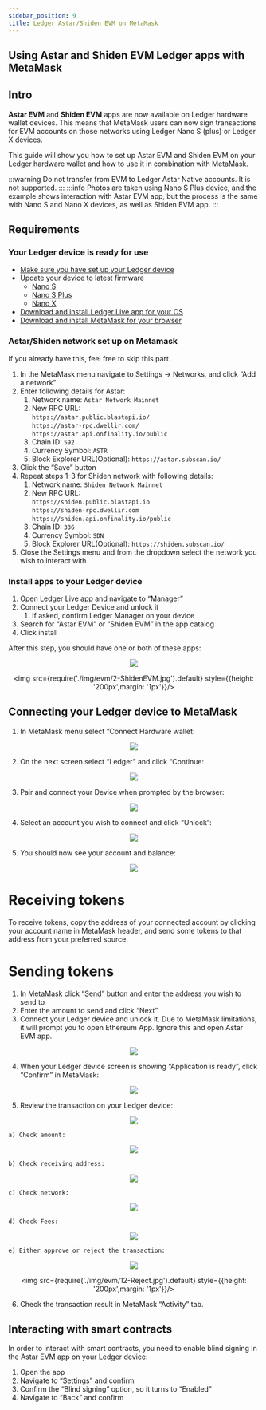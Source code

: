```yaml
---
sidebar_position: 9
title: Ledger Astar/Shiden EVM on MetaMask
---
```


## Using Astar and Shiden EVM Ledger apps with MetaMask

## Intro

**Astar EVM** and **Shiden EVM** apps are now available on Ledger hardware wallet devices. This means that MetaMask users can now sign transactions for EVM accounts on those networks using Ledger Nano S (plus) or Ledger X devices.

This guide will show you how to set up Astar EVM and Shiden EVM on your Ledger hardware wallet and how to use it in combination with MetaMask.

:::warning
Do not transfer from EVM to Ledger Astar Native accounts. It is not supported.
:::
:::info
Photos are taken using Nano S Plus device, and the example shows interaction with Astar EVM app, but the process is the same with Nano S and Nano X devices, as well as Shiden EVM app.
:::

## Requirements

### Your Ledger device is ready for use

- [Make sure you have set up your Ledger device](https://support.ledger.com/hc/en-us/articles/360000613793?docs=true)
- Update your device to latest firmware
  - [Nano S](https://support.ledger.com/hc/en-us/articles/360002731113?docs=true)
  - [Nano S Plus](https://support.ledger.com/hc/en-us/articles/4445777839901?docs=true)
  - [Nano X](https://support.ledger.com/hc/en-us/articles/360013349800?docs=true)
- [Download and install Ledger Live app for your OS](https://support.ledger.com/hc/en-us/articles/4404389606417-Download-and-install-Ledger-Live?docs=true)
- [Download and install MetaMask for your browser](https://metamask.io/download/)

### Astar/Shiden network set up on Metamask

If you already have this, feel free to skip this part.

1. In the MetaMask menu navigate to Settings → Networks, and click “Add a network”
2. Enter following details for Astar:
   1. Network name: `Astar Network Mainnet`
   2. New RPC URL:<br />
  `https://astar.public.blastapi.io/`<br />
  `https://astar-rpc.dwellir.com/`<br />
  `https://astar.api.onfinality.io/public`
   3. Chain ID: `592`
   4. Currency Symbol: `ASTR`
   5. Block Explorer URL(Optional): `https://astar.subscan.io/`
3. Click the “Save” button
4. Repeat steps 1-3 for Shiden network with following details:
   1. Network name: `Shiden Network Mainnet`
   2. New RPC URL:<br />
    `https://shiden.public.blastapi.io`<br />
    `https://shiden-rpc.dwellir.com`<br />
    `https://shiden.api.onfinality.io/public`
   3. Chain ID: `336`
   4. Currency Symbol: `SDN`
   5. Block Explorer URL(Optional): `https://shiden.subscan.io/`
5. Close the Settings menu and from the dropdown select the network you wish to interact with

### Install apps to your Ledger device

1. Open Ledger Live app and navigate to “Manager”
2. Connect your Ledger Device and unlock it
   1. If asked, confirm Ledger Manager on your device
3. Search for “Astar EVM” or “Shiden EVM” in the app catalog
4. Click install

After this step, you should have one or both of these apps:

<center>
<div style={{display: 'flex', justifyContent: 'center'}}>
<img src={require('./img/evm/1-AstarEVM.jpg').default} style={{height: '200px',margin: '1px'}}/>

<img src={require('./img/evm/2-ShidenEVM.jpg').default} style={{height: '200px',margin: '1px'}}/>

</div>
</center>

## Connecting your Ledger device to MetaMask

1. In MetaMask menu select “Connect Hardware wallet:

<center>
<img src={require('./img/evm/connect_hw_wallet.png').default} style={{height: "400px"}}/>
</center>

2. On the next screen select “Ledger” and click “Continue:

<center>
<img src={require('./img/evm/select_ledger.png').default} style={{height: "400px"}}/>
</center>

3. Pair and connect your Device when prompted by the browser:

<center>
<img src={require('./img/evm/pair_hid.png').default} style={{height: "400px"}}/>
</center>

4. Select an account you wish to connect and click “Unlock”:

<center>
<img src={require('./img/evm/select_acc.png').default} style={{height: "400px"}}/>
</center>

5. You should now see your account and balance:

<center>
<img src={require('./img/evm/acc_balance.png').default} style={{height: "400px"}}/>
</center>

# Receiving tokens

To receive tokens, copy the address of your connected account by clicking your account name in MetaMask header, and send some tokens to that address from your preferred source.

# Sending tokens

1. In MetaMask click “Send” button and enter the address you wish to send to
2. Enter the amount to send and click “Next”
3. Connect your Ledger device and unlock it. Due to MetaMask limitations, it will prompt you to open Ethereum App. Ignore this and open Astar EVM app.

<center>
<img src={require('./img/evm/confirm_tx.png').default} style={{height: "400px"}}/>
</center>

4. When your Ledger device screen is showing “Application is ready”, click “Confirm” in MetaMask:

<center>
<img src={require('./img/evm/3-ApplicationIsReady.jpg').default} style={{height: '200px',margin: '1px'}}/>
</center>

5. Review the transaction on your Ledger device:

<center>
<img src={require('./img/evm/4-ReviewTransaction.jpg').default} style={{height: '200px',margin: '1px'}}/>
</center>

    a) Check amount:

<center>
<img src={require('./img/evm/5-AmountASTR1.jpg').default} style={{height: '200px',margin: '1px'}}/>
</center>

    b) Check receiving address:

<center>
<img src={require('./img/evm/6-Address.jpg').default} style={{height: '200px',margin: '1px'}}/>
</center>

    c) Check network:

<center>
<img src={require('./img/evm/7-Network_Astar.jpg').default} style={{height: '200px',margin: '1px'}}/>
</center>

    d) Check Fees:

<center>
<img src={require('./img/evm/9-MaxFees_ASTR.jpg').default} style={{height: '200px',margin: '1px'}}/>
</center>

    e) Either approve or reject the transaction:

<center>
<div style={{display: 'flex', justifyContent: 'center'}}>
<img src={require('./img/evm/11-AcceptAndSend.jpg').default} style={{height: '200px',margin: '1px'}}/>

<img src={require('./img/evm/12-Reject.jpg').default} style={{height: '200px',margin: '1px'}}/>

</div>
</center>

6. Check the transaction result in MetaMask “Activity” tab.

## Interacting with smart contracts

In order to interact with smart contracts, you need to enable blind signing in the Astar EVM app on your Ledger device:

1. Open the app
2. Navigate to “Settings” and confirm
3. Confirm the “Blind signing” option, so it turns to “Enabled”
4. Navigate to “Back” and confirm
